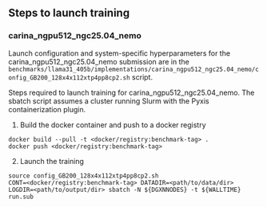 ## Steps to launch training

### carina_ngpu512_ngc25.04_nemo

Launch configuration and system-specific hyperparameters for the
carina_ngpu512_ngc25.04_nemo submission are in the
`benchmarks/llama31_405b/implementations/carina_ngpu512_ngc25.04_nemo/config_GB200_128x4x112xtp4pp8cp2.sh` script.

Steps required to launch training for carina_ngpu512_ngc25.04_nemo.  The sbatch
script assumes a cluster running Slurm with the Pyxis containerization plugin.

1. Build the docker container and push to a docker registry

```
docker build --pull -t <docker/registry:benchmark-tag> .
docker push <docker/registry:benchmark-tag>
```

2. Launch the training
```
source config_GB200_128x4x112xtp4pp8cp2.sh
CONT=<docker/registry:benchmark-tag> DATADIR=<path/to/data/dir> LOGDIR=<path/to/output/dir> sbatch -N ${DGXNNODES} -t ${WALLTIME} run.sub
```
